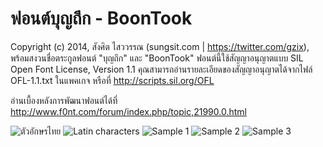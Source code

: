 # ฟอนต์บุญถึก - BoonTook

Copyright  (c) 2014, สังศิต ไสววรรณ (sungsit.com | https://twitter.com/gzix), พร้อมสงวนชื่อตระกูลฟอนต์ "บุญถึก" และ "BoonTook" ฟอนต์นี้ใช้สัญญาอนุญาตแบบ SIL Open Font License, Version 1.1 คุณสามารถอ่านรายละเอียดของสัญญาอนุญาตได้จากไฟล์ OFL-1.1.txt ในแพคเกจ หรือที่ <http://scripts.sil.org/OFL>

อ่านเบื้องหลังการพัฒนาฟอนต์ได้ที่ <http://www.f0nt.com/forum/index.php/topic,21990.0.html>

<img src="//github.com/sungsit/boontook/raw/master/img/char-thai.png" alt="ตัวอักษรไทย">

<img src="//github.com/sungsit/boontook/raw/master/img/char-latin.png" alt="Latin characters">

<img src="//github.com/sungsit/boontook/raw/master/img/sample-1.png" alt="Sample 1">

<img src="//github.com/sungsit/boontook/raw/master/img/sample-2.png" alt="Sample 2">

<img src="//github.com/sungsit/boontook/raw/master/img/sample-3.png" alt="Sample 3">